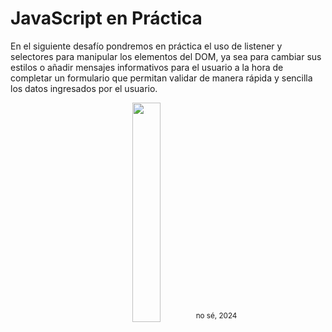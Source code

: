 <h1>JavaScript en Práctica</h1>

En el siguiente desafío pondremos en práctica el uso de listener y selectores para manipular
los elementos del DOM, ya sea para cambiar sus estilos o añadir mensajes informativos para
el usuario a la hora de completar un formulario que permitan validar de manera rápida y
sencilla los datos ingresados por el usuario. 

<p align="center" width="10%"><img width="30%" src="https://github.com/user-attachments/assets/d58ec01c-11e1-45fa-bb6c-63464ce35395">
	<sup> no sé, 2024 </sup>
